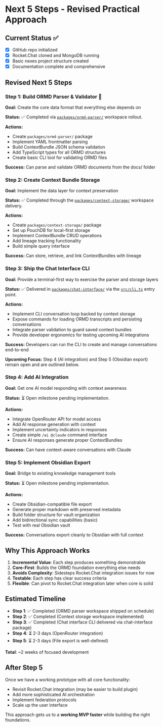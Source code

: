 # Next 5 Steps - Revised Practical Approach

## Current Status ✅
- [x] GitHub repo initialized
- [x] Rocket.Chat cloned and MongoDB running
- [x] Basic nexes project structure created
- [x] Documentation complete and comprehensive

## Revised Next 5 Steps

### Step 1: Build ORMD Parser & Validator 🎯
**Goal:** Create the core data format that everything else depends on

**Status:** ✅ Completed via [`packages/ormd-parser/`](./packages/ormd-parser/) workspace rollout.

**Actions:**
- Create `packages/ormd-parser/` package
- Implement YAML frontmatter parsing
- Build ContextBundle JSON schema validation
- Add TypeScript types for all ORMD structures
- Create basic CLI tool for validating ORMD files

**Success:** Can parse and validate ORMD documents from the docs/ folder

### Step 2: Create Context Bundle Storage
**Goal:** Implement the data layer for context preservation

**Status:** ✅ Completed through the [`packages/context-storage/`](./packages/context-storage/) workspace delivery.

**Actions:**
- Create `packages/context-storage/` package
- Set up PouchDB for local-first storage
- Implement ContextBundle CRUD operations
- Add lineage tracking functionality
- Build simple query interface

**Success:** Can store, retrieve, and link ContextBundles with lineage

### Step 3: Ship the Chat Interface CLI
**Goal:** Provide a terminal-first way to exercise the parser and storage layers

**Status:** ✅ Delivered in [`packages/chat-interface/`](./packages/chat-interface/) via the [`src/cli.ts`](./packages/chat-interface/src/cli.ts) entry point.

**Actions:**
- Implement CLI conversation loop backed by context storage
- Expose commands for loading ORMD transcripts and persisting conversations
- Integrate parser validation to guard saved context bundles
- Provide developer ergonomics for testing upcoming AI integrations

**Success:** Developers can run the CLI to create and manage conversations end-to-end

**Upcoming Focus:** Step 4 (AI integration) and Step 5 (Obsidian export) remain open and are outlined below.

### Step 4: Add AI Integration
**Goal:** Get one AI model responding with context awareness

**Status:** ⏳ Open milestone pending implementation.

**Actions:**
- Integrate OpenRouter API for model access
- Add AI response generation with context
- Implement uncertainty indicators in responses
- Create simple `/ai @claude` command interface
- Ensure AI responses generate proper ContextBundles

**Success:** Can have context-aware conversations with Claude

### Step 5: Implement Obsidian Export
**Goal:** Bridge to existing knowledge management tools

**Status:** ⏳ Open milestone pending implementation.

**Actions:**
- Create Obsidian-compatible file export
- Generate proper markdown with preserved metadata
- Build folder structure for vault organization
- Add bidirectional sync capabilities (basic)
- Test with real Obsidian vault

**Success:** Conversations export cleanly to Obsidian with full context

## Why This Approach Works

1. **Incremental Value**: Each step produces something demonstrable
2. **Core-First**: Builds the ORMD foundation everything else needs
3. **Avoids Complexity**: Sidesteps Rocket.Chat integration issues for now
4. **Testable**: Each step has clear success criteria
5. **Flexible**: Can pivot to Rocket.Chat integration later when core is solid

## Estimated Timeline
- **Step 1**: ✅ Completed (ORMD parser workspace shipped on schedule)
- **Step 2**: ✅ Completed (Context storage workspace implemented)
- **Step 3**: ✅ Completed (Chat interface CLI delivered via chat-interface package)
- **Step 4**: ⏳ 2-3 days (OpenRouter integration)
- **Step 5**: ⏳ 2-3 days (File export is well-defined)

**Total**: ~2 weeks of focused development

## After Step 5
Once we have a working prototype with all core functionality:
- Revisit Rocket.Chat integration (may be easier to build plugin)
- Add more sophisticated AI orchestration
- Implement federation protocols
- Scale up the user interface

This approach gets us to a **working MVP faster** while building the right foundations.
